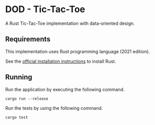 # DOD - Tic-Tac-Toe

A Rust Tic-Tac-Toe implementation with data-oriented design.

## Requirements

This implementation uses Rust programming language (2021 edition).

See the [official installation instructions](https://www.rust-lang.org/tools/install) to install Rust.

## Running

Run the application by executing the following command.

```console
cargo run --release
```

Run the tests by using the following command.

```console
cargo test
```
